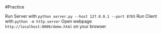 #Practice

Run Server with ```python server.py --host 127.0.0.1 --port 8765```
Run Client with ```python -m http.server```
Open webpage ```http://localhost:8000/demo.html``` on your browser
